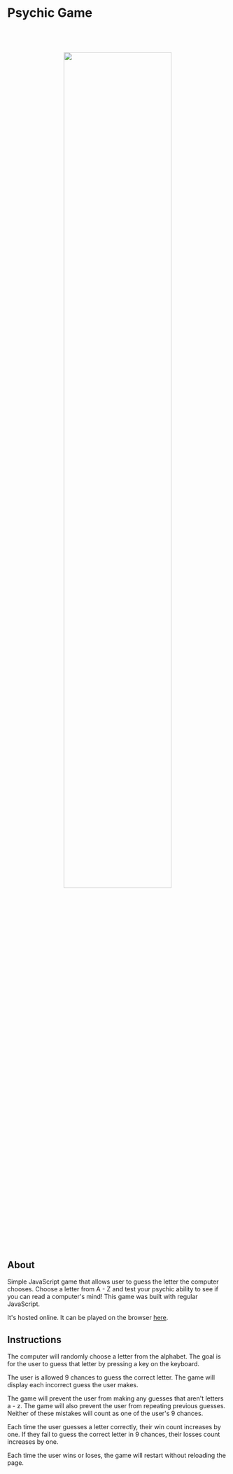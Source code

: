 # Psychic Game


<h1 align="center">
  <br>
  <img src="https://github.com/Southerngirl13/kjs-portfolio/blob/master/img/site.png" width="70%">
</h1>

## About

Simple JavaScript game that allows user to guess the letter the computer chooses.
Choose a letter from A - Z and test your psychic ability to see if you can read a computer's mind!
This game was built with regular JavaScript.

It's hosted online. It can be played on the browser [here](https://southerngirl13.github.io/psychic-game-2/).

## Instructions
The computer will randomly choose a letter from the alphabet. 
The goal is for the user to guess that letter by pressing a key on the keyboard. 

The user is allowed 9 chances to guess the correct letter. 
The game will display each incorrect guess the user makes.

The game will prevent the user from making any guesses that aren't letters a - z.
The game will also prevent the user from repeating previous guesses. 
Neither of these mistakes will count as one of the user's 9 chances. 

Each time the user guesses a letter correctly, their win count increases by one.
If they fail to guess the correct letter in 9 chances, their losses count increases by one.

Each time the user wins or loses, the game will restart without reloading the page. 